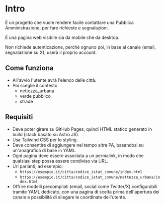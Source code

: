 # Intro

È un progetto che vuole rendere facile contattare una Pubblica Amministrazione, per fare richieste e segnalazioni.

È una pagina web visibile sia da mobile che da desktop.

Non richiede autenticazione, perché ognuno poi, in base al canale (email, segnalazione su X), userà il proprio account.

## Come funziona

- All'avvio l'utente avrà l'elenco delle città.
- Poi sceglie il contesto
  - nettezza_urbana
  - verde pubblico
  - strade

## Requisiti

- Deve poter girare su GitHub Pages, quindi HTML statico generato in build (stack basato su Astro JS).
- Usa Tailwind CSS per lo styling.
- Deve consentire di aggiungere nel tempo altre PA, basandosi su un'anagrafica di base in YAML.
- Ogni pagina deve essere associata a un permalink, in modo che qualsiasi step possa essere condiviso via URL.
- Url parlanti, ad esempio:
  - `https://esempio.it/citta/codice_istat_comune/index.html`
  - `https://esempio.it/citta/codice_istat_comune/nettezza_urbana/index.html`
- Offrire modelli precompilati (email, social come Twitter/X) configurabili tramite YAML dedicato, con una pagina di scelta prima dell'apertura del canale e possibilità di allegare le coordinate dell'utente.
